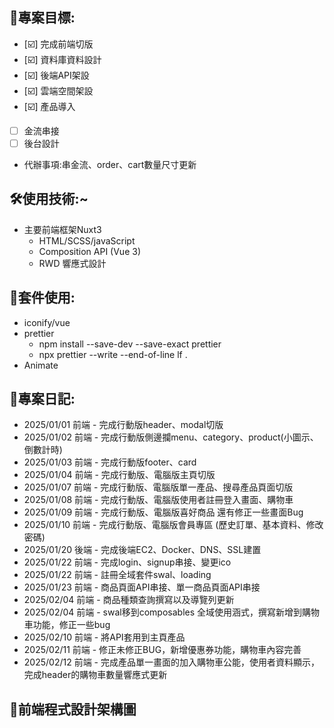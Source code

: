 ## 🌝專案目標:

- [☑️] 完成前端切版
- [☑️] 資料庫資料設計
- [☑️] 後端API架設
- [☑️] 雲端空間架設
- [☑️] 產品導入
- [ ] 金流串接
- [ ] 後台設計

- 代辦事項:串金流、order、cart數量尺寸更新

## 🛠️使用技術:~

- 主要前端框架Nuxt3
  - HTML/SCSS/javaScript
  - Composition API (Vue 3)
  - RWD 響應式設計

## 📱套件使用:

- iconify/vue
- prettier
  - npm install --save-dev --save-exact prettier
  - npx prettier --write --end-of-line lf .
- Animate

## 🧭專案日記:

- 2025/01/01 前端 - 完成行動版header、modal切版
- 2025/01/02 前端 - 完成行動版側邊攔menu、category、product(小圖示、倒數計時)
- 2025/01/03 前端 - 完成行動版footer、card
- 2025/01/04 前端 - 完成行動版、電腦版主頁切版
- 2025/01/07 前端 - 完成行動版、電腦版單一產品、搜尋產品頁面切版
- 2025/01/08 前端 - 完成行動版、電腦版使用者註冊登入畫面、購物車
- 2025/01/09 前端 - 完成行動版、電腦版喜好商品 還有修正一些畫面Bug
- 2025/01/10 前端 - 完成行動版、電腦版會員專區 (歷史訂單、基本資料、修改密碼)
- 2025/01/20 後端 - 完成後端EC2、Docker、DNS、SSL建置
- 2025/01/22 前端 - 完成login、signup串接、變更ico
- 2025/01/22 前端 - 註冊全域套件swal、loading
- 2025/01/23 前端 - 商品頁面API串接、單一商品頁面API串接
- 2025/02/04 前端 - 商品種類查詢撰寫以及導覽列更新
- 2025/02/04 前端 - swal移到composables 全域使用涵式，撰寫新增到購物車功能，修正一些bug
- 2025/02/10 前端 - 將API套用到主頁產品
- 2025/02/11 前端 - 修正未修正BUG，新增優惠券功能，購物車內容完善
- 2025/02/12 前端 - 完成產品單一畫面的加入購物車公能，使用者資料顯示，完成header的購物車數量響應式更新

## 🔗前端程式設計架構圖
